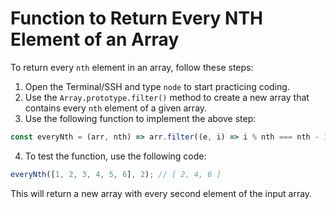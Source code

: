 # Function to Return Every NTH Element of an Array

To return every `nth` element in an array, follow these steps:

1. Open the Terminal/SSH and type `node` to start practicing coding.
2. Use the `Array.prototype.filter()` method to create a new array that contains every `nth` element of a given array.
3. Use the following function to implement the above step:

```js
const everyNth = (arr, nth) => arr.filter((e, i) => i % nth === nth - 1);
```

4. To test the function, use the following code:

```js
everyNth([1, 2, 3, 4, 5, 6], 2); // [ 2, 4, 6 ]
```

This will return a new array with every second element of the input array.
